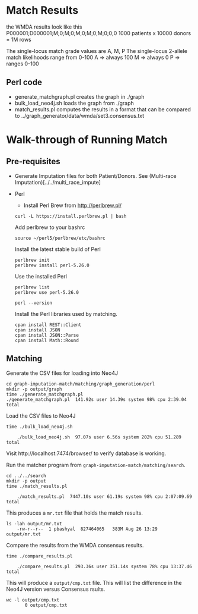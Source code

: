 
# Match Results
the WMDA results look like this
P000001;D000001;M;0;M;0;M;0;M;0;M;0;0;0
1000 patients x 10000 donors = 1M rows

The single-locus match grade values are A, M, P
The single-locus 2-allele match likelihoods range from 0-100
  A => always 100
  M => always 0
  P => ranges 0-100

## Perl code


 - generate_matchgraph.pl 
creates the graph in ./graph
 - bulk_load_neo4j.sh
loads the graph from ./graph
 - match_results.pl
computes the results in a format that can be compared to ../graph_generator/data/wmda/set3.consensus.txt


# Walk-through of Running Match

## Pre-requisites
  - Generate Imputation files for both Patient/Donors. See (Multi-race Imputation)[../../multi_race_impute]
  - Perl  
	- Install Perl Brew from http://perlbrew.pl/
	```
	curl -L https://install.perlbrew.pl | bash
	```
	
	Add perlbrew to your bashrc

	```
	source ~/perl5/perlbrew/etc/bashrc
	```

	Install the latest stable build of Perl
	
	```
	perlbrew init
	perlbrew install perl-5.26.0
	```

	Use the installed Perl
	
	```
	perlbrew list
	perlbrew use perl-5.26.0

	perl --version
	```

	Install the Perl libraries used by matching.

	```
	cpan install REST::Client
	cpan install JSON
	cpan install JSON::Parse
	cpan install Math::Round
	```
## Matching

Generate the CSV files for loading into Neo4J

```
cd graph-imputation-match/matching/graph_generation/perl
mkdir -p output/graph
time ./generate_matchgraph.pl
./generate_matchgraph.pl  141.92s user 14.39s system 98% cpu 2:39.04 total
```

Load the CSV files to Neo4J

```
time ./bulk_load_neo4j.sh

	./bulk_load_neo4j.sh  97.07s user 6.56s system 202% cpu 51.289 total
```

Visit http://localhost:7474/browser/ to verify database is working.

Run the matcher program from `graph-imputation-match/matching/search`.

```
cd ../../search
mkdir -p output
time ./match_results.pl

	./match_results.pl  7447.10s user 61.19s system 98% cpu 2:07:09.69 total

```

This produces a `mr.txt` file that holds the match results.

```
ls -lah output/mr.txt
	-rw-r--r--  1 pbashyal  827464065   383M Aug 26 13:29 output/mr.txt

```

Compare the results from the WMDA consensus results.

```
time ./compare_results.pl

	./compare_results.pl  293.36s user 351.14s system 78% cpu 13:37.46 total

```

This will produce a `output/cmp.txt` file. This will list the difference in the Neo4J version versus Consensus rsults.

```
wc -l output/cmp.txt
       0 output/cmp.txt

```

